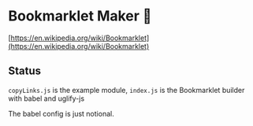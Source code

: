 # Bookmarklet Maker 🔖

[https://en.wikipedia.org/wiki/Bookmarklet](https://en.wikipedia.org/wiki/Bookmarklet)

## Status
`copyLinks.js` is the example module, `index.js` is the Bookmarklet builder with babel and uglify-js

The babel config is just notional.
